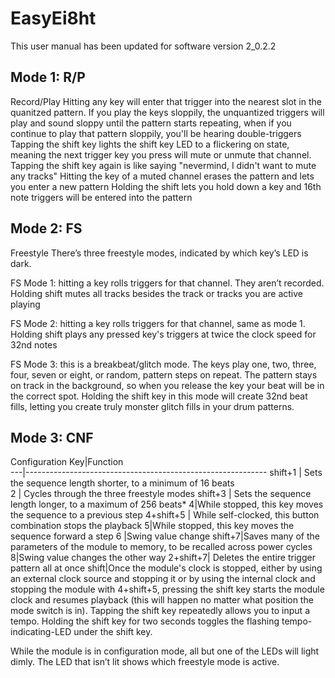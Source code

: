 # EasyEi8ht

This user manual has been updated for software version 2_0.2.2
 
## Mode 1: R/P
Record/Play
Hitting any key will enter that trigger into the nearest slot in the quanitzed pattern. If you play the keys sloppily, the unquantized triggers will play and sound sloppy until the pattern starts repeating, when if you continue to play that pattern sloppily, you'll be hearing double-triggers
Tapping the shift key lights the shift key LED to a flickering on state, meaning the next trigger key you press will mute or unmute that channel. Tapping the shift key again is like saying "nevermind, I didn't want to mute any tracks"
Hitting the key of a muted channel erases the pattern and lets you enter a new pattern
Holding the shift lets you hold down a key and 16th note triggers will be entered into the pattern
 
## Mode 2: FS
Freestyle
There’s three freestyle modes, indicated by which key’s LED is dark.

FS Mode 1: hitting a key rolls triggers for that channel. They aren’t recorded. Holding shift mutes all tracks besides the track or tracks you are active playing

FS Mode 2: hitting a key rolls triggers for that channel, same as mode 1. Holding shift plays any pressed key's triggers at twice the clock speed for 32nd notes

FS Mode 3: this is a breakbeat/glitch mode. The keys play one, two, three, four, seven or eight, or random, pattern steps on repeat. The pattern stays on track in the background, so when you release the key your beat will be in the correct spot. Holding the shift key in this mode will create 32nd beat fills, letting you create truly monster glitch fills in your drum patterns.
 
 
## Mode 3: CNF
Configuration
  Key|Function                                                   
 ---|------------------------------------------------------------
 shift+1  | Sets the sequence length shorter, to a minimum of 16 beats   
2 | Cycles through the three freestyle modes
shift+3  | Sets the sequence length longer, to a maximum of 256 beats*
4|While stopped, this key moves the sequence to a previous step
4+shift+5 | While self-clocked, this button combination stops the playback
5|While stopped, this key moves the sequence forward a step
6 |Swing value change
shift+7|Saves many of the parameters of the module to memory, to be recalled across power cycles
8|Swing value changes the other way
2+shift+7| Deletes the entire trigger pattern all at once
shift|Once the module's clock is stopped, either by using an external clock source and stopping it or by using the internal clock and stopping the module with 4+shift+5, pressing the shift key starts the module clock and resumes playback (this will happen no matter what position the mode switch is in). Tapping the shift key repeatedly allows you to input a tempo. Holding the shift key for two seconds toggles the flashing tempo-indicating-LED under the shift key.
 
While the module is in configuration mode, all but one of the LEDs will light dimly. The LED that isn’t lit shows which freestyle mode is active.


